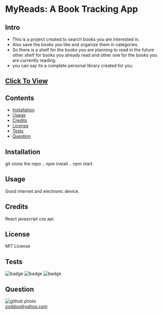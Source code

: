 # MyReads: A Book Tracking App

## **Intro**

* This is a project created to search books you are interested in. 
* Also save the books you like and organize them in categories.
* So there is a shelf for the books you are planning to read in the future other shelf for books you already read and other one for the books you are currently reading.
* you can say its a complete personal library created for you.

## **[Click To View](https://muddoo.github.io/MyReads--A_Book_Tracking_App/)**

## Contents

* [Installation](#installation)
* [Usage](#usage)
* [Credits](#credits)
* [License](#license)
* [Tests](#tests)
* [Question](#question)
                 
## Installation

git clone the repo .. npm install .. npm start.
                
## Usage

Good internet and electronic device.

## Credits
 
React javascript css api.

## License

MIT License 
                
## Tests

![badge](https://img.shields.io/badge/License-MIT-yellowgreen)
![badge](https://img.shields.io/badge/dependencies-upto%20date-ff69b4)
![badge](https://img.shields.io/badge/Version-v1.0.0-blue)

## Question

![github photo](https://avatars2.githubusercontent.com/u/58055188?v=4)                  
zoddoo@yahoo.com
